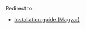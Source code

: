 Redirect to:

*   [Installation guide (Magyar)](/index.php?title=Installation_guide_(Magyar)&redirect=no "Installation guide (Magyar)")